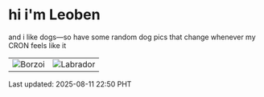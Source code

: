 # hi i'm Leoben

and i like dogs—so have some random dog pics that change whenever my CRON feels like it

|  |  |
|--------|----------|
| ![Borzoi](https://random-dog-vercel.vercel.app/api/random-borzoi?v=1754923844) | ![Labrador](https://random-dog-vercel.vercel.app/api/random-labrador?v=1754923844) |

Last updated: 2025-08-11 22:50 PHT
